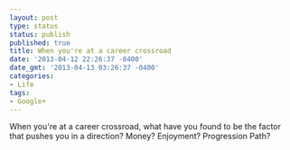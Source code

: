 ```yaml
---
layout: post
type: status
status: publish
published: true
title: When you're at a career crossroad
date: '2013-04-12 22:26:37 -0400'
date_gmt: '2013-04-13 03:26:37 -0400'
categories:
- Life
tags:
- Google+
---
```

When you're at a career crossroad, what have you found to be the factor that pushes you in a direction? Money? Enjoyment? Progression Path?﻿
